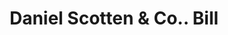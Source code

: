 ---
doi: 10.7916/D87H2WMZ
date_other: '1890'
date_other_textual: 1890-1899
form: printed ephemera
genre:
- Invoices
name:
- Daniel Scotten & Co.
object_in_context_url: https://biggert.cul.columbia.edu/items/view/ave_biggert_00608
subject_hierarchical_geographic:
- Detroit, Michigan, United States
subject_name:
- Daniel Scotten & Co.
title: Daniel Scotten & Co.. Bill
sort_title: Daniel Scotten & Co.. Bill
call_number: ave_biggert_00608
coordinates:
- 42.331388888888895,-83.04583333333333
pid: ave_biggert_00608
identifiers: ave_biggert_00608
thumbnail: https://derivativo-1.library.columbia.edu/iiif/2/ldpd:343653/full/!256,256/0/native.jpg
permalink: "/items/ave_biggert_00608/"
layout: iiif-image-page
---
